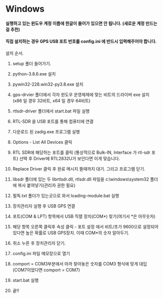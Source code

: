 # Windows

#### 실행하고 있는 윈도우 계정 이름에 한글이 들어가 있으면 안 됩니다. (새로운 계정 만드는 걸 추천)
#### 직접 설치하는 경우 GPS USB 포트 번호를 config.ini 에 반드시 입력해주어야 합니다.


설치 순서.
1. setup 폴더 들어가기.

2. python-3.8.6.exe 설치

3. pywin32-228.win32-py3.8.exe 설치

4. gps-drvier 폴더에서 각자 윈도우 운영체제에 맞는 비트의 드라이버 exe 설치(x86 일 경우 32비트, x64 일 경우 64비트)

5. rtlsdr-driver 폴더에서 start.bat 파일 실행

6. RTL-SDR 을 USB 포트를 통해 컴퓨터에 연결

7. 다운로드 된 zadig.exe 프로그램 실행

8. Options - List All Devices 클릭

9. RTL SDR에 해당하는 포트를 클릭 (통상적으로 Bulk-IN, Interface 가 rtl-sdr 포트) 선택 후 Driver에 RTL2832U가 보인다면 이게 맞습니다.

10. Replace Driver 클릭 후 완료 메시지 뜰때까지 대기. 그리고 프로그램 닫기.

11. libsdr 폴더에 있는 두 librtlsdr.dll, rtlsdr.dll 파일을 c:\windows\system32 폴더에 복사 붙여넣기(관리자 권한 필요)

12. 필독.txt 폴더가 있는곳으로 와서 loading-module.bat 실행

13. 장치관리자 실행 후 USB GPS 연결

14. 포트(COM & LPT) 항목에서 USB 직렬 장치(COM*) 찾기(여기서 *은 아무숫자)

15. 해당 항목 오른쪽 클릭후 속성 클릭 - 포트 설정 에서 비트/초가 9600으로 설정되어있다면 높은 확률로 USB GPS장치. 이때 COM*의 숫자 알아두기.

16. 취소 누른 후 장치관리자 닫기.  

17. config.ini 파일 메모장으로 열기

18. comport = COM3부분에서 아까 찾아놓은 숫자를 COM3 형식에 맞게 대입 (COM7이었다면 comport = COM7)

19. start.bat 실행

20. 끝!!
   